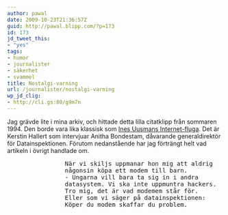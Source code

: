 ```yaml
---
author: pawal
date: 2009-10-23T21:36:57Z
guid: http://pawal.blipp.com/?p=173
id: 173
jd_tweet_this:
- "yes"
tags:
- humor
- journalister
- säkerhet
- svammel
title: Nostalgi-varning
url: /journalister/nostalgi-varning
wp_jd_clig:
- http://cli.gs:80/g9m7n
---
```


Jag grävde lite i mina arkiv, och hittade detta lilla citatklipp från
sommaren 1994. Den borde vara lika klassisk som <a
href="http://sv.wikiquote.org/wiki/Ines_Uusmann">Ines Uusmans
Internet-fluga</a>. Det är Kerstin Hallert som intervjuar Anitha
Bondestam, dåvarande generaldirektör för Datainspektionen. Förutom
nedanstående har jag förträngt helt vad artikeln i övrigt handlade om.

<pre>                När vi skiljs uppmanar hon mig att aldrig
                någonsin köpa ett modem till barn.
                - Ungarna vill bara ta sig in i andra
                datasystem. Vi ska inte uppmuntra hackers.
                Tro mig, det är vad modemem står för.
                Eller som vi säger på datainspektionen:
                Köper du modem skaffar du problem.</pre>